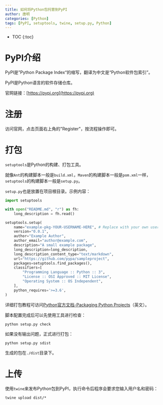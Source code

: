 ```yaml
---
title: 如何将Python包托管到PyPI
author: 唐明
categories: [Python]
tags: [PyPI, setuptools, twine, setup.py, Python]
---
```

* TOC
{:toc}

# PyPI介绍

PyPI是”Python Package Index“的缩写，翻译为中文是“Python软件包索引”。

PyPI是Python语言的软件存储仓库。

<!--以上为摘要内容-->

官网链接：[https://pypi.org](https://pypi.org)

# 注册

访问官网，点击页面右上角的"Register"，按流程操作即可。


# 打包

`setuptools`是Python的构建、打包工具。

就像`Ant`的构建脚本一般是`build.xml`，`Maven`的构建脚本一般是`pom.xml`一样，`setuptools`的构建脚本一般是`setup.py`。

`setup.py`也是放置在项目根目录。示例内容：

```python
import setuptools

with open("README.md", "r") as fh:
    long_description = fh.read()

setuptools.setup(
    name="example-pkg-YOUR-USERNAME-HERE", # Replace with your own username
    version="0.0.1",
    author="Example Author",
    author_email="author@example.com",
    description="A small example package",
    long_description=long_description,
    long_description_content_type="text/markdown",
    url="https://github.com/pypa/sampleproject",
    packages=setuptools.find_packages(),
    classifiers=[
        "Programming Language :: Python :: 3",
        "License :: OSI Approved :: MIT License",
        "Operating System :: OS Independent",
    ],
    python_requires='>=3.6',
)
```

详细打包教程可访问[Python官方文档-Packaging Python Projects](https://packaging.python.org/tutorials/packaging-projects/)（英文）。

脚本配置完成后可以先使用工具进行检查：

`python setup.py check`

如果没有输出问题，正式进行打包：

`python setup.py sdist`

生成的包在`./dist`目录下。

# 上传

使用`twine`来发布Python包到PyPI，执行命令后程序会要求您输入用户名和密码：

 `twine upload dist/*`

